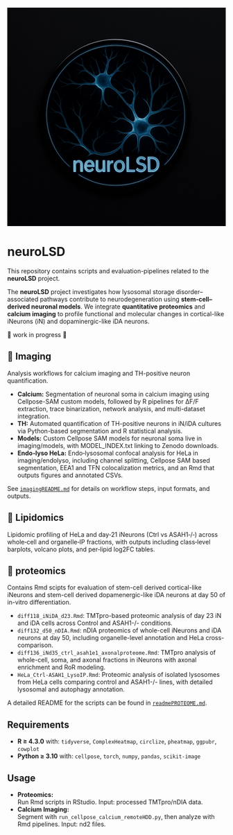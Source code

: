 ![ProjectLogo](/logoNeuroLSD.jpg)
# neuroLSD
This repository contains scripts and evaluation-pipelines related to the **neuroLSD** project.

The **neuroLSD** project investigates how lysosomal storage disorder–associated pathways contribute to neurodegeneration using **stem-cell–derived neuronal models**. We integrate **quantitative proteomics** and **calcium imaging** to profile functional and molecular changes in cortical-like iNeurons (iN) and dopaminergic-like iDA neurons.

🚧 work in progress 🚧

## 🔬 Imaging
Analysis workflows for calcium imaging and TH-positive neuron quantification.  
- **Calcium:** Segmentation of neuronal soma in calcium imaging using Cellpose-SAM custom models, followed by R pipelines for ΔF/F extraction, trace binarization, network analysis, and multi-dataset integration.
- **TH:** Automated quantification of TH-positive neurons in iN/iDA cultures via Python-based segmentation and R statistical analysis.
- **Models:** Custom Cellpose SAM models for neuronal soma live in imaging/models, with MODEL_INDEX.txt linking to Zenodo downloads.
- **Endo‑lyso HeLa:** Endo‑lysosomal confocal analysis for HeLa in imaging/endolyso, including channel splitting, Cellpose SAM based segmentation, EEA1 and TFN colocalization metrics, and an Rmd that outputs figures and annotated CSVs.

See [`imagingREADME.md`](imaging/imagingREADME.md) for details on workflow steps, input formats, and outputs.



## 🧬 Lipidomics
Lipidomic profiling of HeLa and day‑21 iNeurons (Ctrl vs ASAH1‑/‑) across whole‑cell and organelle‑IP fractions, with outputs including class‑level barplots, volcano plots, and per‑lipid log2FC tables.



## 🧪 proteomics
Contains Rmd scipts for evaluation of stem-cell derived cortical-like iNeurons and stem-cell derived dopamenergic-like iDA neurons at day 50 of in-vitro differentiation.

- `diff118_iNiDA_d23.Rmd`: TMTpro-based proteomic analysis of day 23 iN and iDA cells across Control and ASAH1-/- conditions.
- `diff132_d50_nDIA.Rmd`: nDIA proteomics of whole-cell iNeurons and iDA neurons at day 50, including organelle-level annotation and HeLa cross-comparison.
- `diff136_iNd35_ctrl_asah1e1_axonalproteome.Rmd`: TMTpro analysis of whole-cell, soma, and axonal fractions in iNeurons with axonal enrichment and RoR modeling.
- `HeLa_Ctrl-ASAH1_LysoIP.Rmd`: Proteomic analysis of isolated lysosomes from HeLa cells comparing control and ASAH1-/- lines, with detailed lysosomal and autophagy annotation.


A detailed README for the scripts can be found in [`readmePROTEOME.md`](proteome/readmePROTEOME.md).



## Requirements
- **R ≥ 4.3.0** with: `tidyverse`, `ComplexHeatmap`, `circlize`, `pheatmap`, `ggpubr`, `cowplot`  
- **Python ≥ 3.10** with: `cellpose`, `torch`, `numpy`, `pandas`, `scikit-image`  


## Usage
- **Proteomics:**  
  Run Rmd scripts in RStudio. Input: processed TMTpro/nDIA data.  
- **Calcium Imaging:**  
  Segment with `run_cellpose_calcium_remoteHDD.py`, then analyze with Rmd pipelines. Input: nd2 files. 